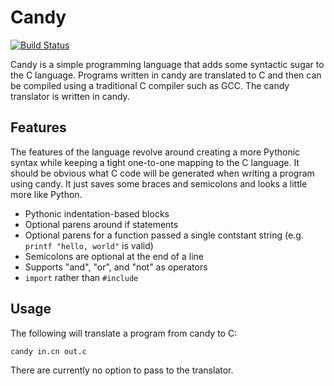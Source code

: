 Candy
=====

[![Build Status](https://travis-ci.org/jncraton/candy.svg?branch=master)](https://travis-ci.org/jncraton/candy)

Candy is a simple programming language that adds some syntactic sugar
to the C language. Programs written in candy are translated to C and 
then can be compiled using a traditional C compiler such as GCC. The
candy translator is written in candy.

Features
-------

The features of the language revolve around creating a more Pythonic
syntax while keeping a tight one-to-one mapping to the C language. It
should be obvious what C code will be generated when writing a
program using candy. It just saves some braces and semicolons and 
looks a little more like Python.

- Pythonic indentation-based blocks
- Optional parens around if statements
- Optional parens for a function passed a single contstant string (e.g. `printf "hello, world"` is valid)
- Semicolons are optional at the end of a line
- Supports "and", "or", and "not" as operators
- `import` rather than `#include`

Usage
-----

The following will translate a program from candy to C:

`candy in.cn out.c`

There are currently no option to pass to the translator.